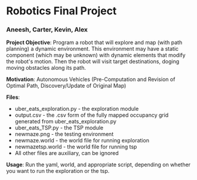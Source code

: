 # Robotics Final Project
### Aneesh, Carter, Kevin, Alex

**Project Objective**: Program a robot that will explore and map (with path planning) a dynamic environment. This environment may have a static component (which may be unknown) with dynamic elements that modify the robot's motion. Then the robot will visit target destinations, doging moving obstacles along its path.

**Motivation**: Autonomous Vehicles (Pre-Computation and Revision of Optimal Path, Discovery/Update of Original Map)

**Files**:
* uber_eats_exploration.py - the exploration module
* output.csv - the .csv form of the fully mapped occupancy grid generated from uber_eats_exploration.py
* uber_eats_TSP.py - the TSP module
* newmaze.png - the testing environment
* newmaze.world - the world file for running exploration
* newmazetsp.world - the world file for running tsp
* All other files are auxiliary, can be ignored
  
**Usage**:
Run the yaml, world, and appropriate script, depending on whether you want to run the exploration or the tsp.
